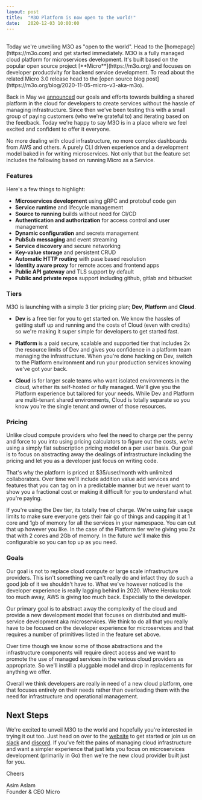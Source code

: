 ```yaml
---
layout:	post
title:	"M3O Platform is now open to the world!"
date:	2020-12-03 10:00:00
---
```

<br>
Today we're unveiling M3O as "open to the world". Head to the [homepage](https://m3o.com) and get started immediately. 
M3O is a fully managed cloud platform for microservices development. It's built based on the 
popular open source project [**Micro**](https://m3o.org) and focuses on developer productivity for backend service development. To read about 
the related Micro 3.0 release head to the [open source blog post](https://m3o.org/blog/2020-11-05-micro-v3-aka-m3o).

Back in May we [announced](/blog/2020/07/30/m3o-a-cloud-native-platform-built-for-developers.html) our goals and efforts towards building a 
shared platform in the cloud for developers to create services without the hassle of managing infrastructure. Since then we've been testing 
this with a small group of paying customers (who we're grateful to) and iterating based on the feedback. Today we're happy to say M3O is 
in a place where we feel excited and confident to offer it everyone.

No more dealing with cloud infrastructure, no more complex dashboards from AWS and others. A purely CLI driven experience and a development model 
baked in for writing microservices. Not only that but the feature set includes the following based on running Micro as a Service.

### Features

Here's a few things to highlight:

- **Microservices development** using gRPC and protobuf code gen
- **Service runtime** and lifecycle management
- **Source to running** builds without need for CI/CD
- **Authentication and authorization** for access control and user management
- **Dynamic configuration** and secrets management
- **PubSub messaging** and event streaming
- **Service discovery** and secure networking
- **Key-value storage** and persistent CRUD
- **Automatic HTTP routing** with pase based resolution
- **Identity aware proxy** for remote acces and frontend apps
- **Public API gateway** and TLS support by default
- **Public and private repos** support including  github, gitlab and bitbucket


### Tiers

M3O is launching with a simple 3 tier pricing plan; **Dev**, **Platform** and **Cloud**. 

- **Dev** is a free tier for you to get started on. We 
know the hassles of getting stuff up and running and the costs of Cloud (even with credits) so we're making it super simple for developers 
to get started fast.

- **Platform** is a paid secure, scalable and supported tier that includes 2x the resource limits of Dev and gives you confidence in a 
platform team managing the infrastructure. When you're done hacking on Dev, switch to the Platform environment and run your 
production services knowing we've got your back.

- **Cloud** is for larger scale teams who want isolated environments in the cloud, whether its self-hosted or fully managed. We'll give 
you the Platform experience but tailored for your needs. While Dev and Platform are multi-tenant shared environments, Cloud is totally 
separate so you know you're the single tenant and owner of those resources.

### Pricing

Unlike cloud compute providers who feel the need to charge per the penny and force to you into using pricing calculators to figure out the 
costs, we're using a simply flat subscription pricing model on a per user basis. Our goal is to focus on abstracting away the dealings 
of infrastructure including the pricing and let you as a developer just focus on writing code. 

That's why the platform is priced at $35/user/month with unlimited collaborators. Over time we'll include addition value add services 
and features that you can tag on in a predictable manner but we never want to show you a fractional cost or making it difficult for 
you to understand what you're paying.

If you're using the Dev tier, its totally free of charge. We're using fair usage limits to make sure everyone gets their fair go of 
things and capping it at 1 core and 1gb of memory for all the services in your namespace. You can cut that up however you like. In the 
case of the Platform tier we're giving you 2x that with 2 cores and 2Gb of memory. In the future we'll make this configurable so you 
can top up as you need.

### Goals

Our goal is not to replace cloud compute or large scale infrastructure providers. This isn't something we can't really do and infact they 
do such a good job of it we shouldn't have to. What we've however noticed is the developer experience is really lagging behind in 2020. 
Where Heroku took too much away, AWS is giving too much back. Especially to the developer. 

Our primary goal is to abstract away the complexity of the cloud and provide a new development model that focuses on distributed and 
multi-service development aka microservices. We think to do all that you really have to be focused on the developer experience for microservices 
and that requires a number of primitives listed in the feature set above.

Over time though we know some of those abstractions and the infrastructure components will require direct access and we want to promote 
the use of managed services in the various cloud providers as appropriate. So we'll instill a pluggable model and drop in replacements 
for anything we offer.

Overall we think developers are really in need of a new cloud platform, one that focuses entirely on their needs rather than overloading 
them with the need for infrastructure and operational management.

## Next Steps

We're excited to unveil M3O to the world and hopefully you're interested in trying it out too. Just head on over to the [website](https://m3o.com) 
to get started or join us on [slack](https://slack.m3o.com) and [discord](https://discord.gg/hbmJEct). If you've felt the pains of managing 
cloud infrastructure and want a simpler experience that just lets you focus on microservices development (primarily in Go) then we're the 
new cloud provider built just for you.

Cheers

Asim Aslam
<br>
Founder & CEO Micro
